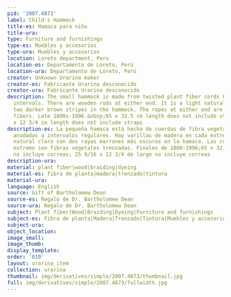 ```yaml
---
pid: '2007.4873'
label: Child's Hammock
title-es: Hamaca para niño
title-ura:
type: Furniture and furnishings
type-es: Muebles y accesorios
type-ura: Muebles y accesorios
location: Loreto department, Peru
location-es: Departamento de Loreto, Perú
location-ura: Departamento de Loreto, Perú
creator: Unknown Urarina maker
creator-es: Fabricante Urarina desconocido
creator-ura: Fabricante Urarina desconocido
description: The small hammock is made from twisted plant fiber cords knotted at regular
  intervals. There are wooden rods at either end. It is a light natural color with
  two darker brown stripes in the hammock. The ropes at either end are braided plant
  fibers. Late 1800s-1996.&nbsp;65 x 32.5 cm length does not include straps; 25 9/16
  x 12 3/4 in length does not include straps
description-es: La pequeña hamaca está hecha de cuerdas de fibra vegetal retorcidas
  anudadas a intervalos regulares. Hay varillas de madera en cada extremo. Es un color
  natural claro con dos rayas marrones más oscuras en la hamaca. Las cuerdas en cada
  extremo son fibras vegetales trenzadas. Finales de 1800-1996;65 x 32,5 cm de largo
  no incluye correas; 25 9/16 x 12 3/4 de largo no incluye correas
description-ura:
material: plant fiber|wood|braiding|dyeing
material-es: fibra de planta|madera|trenzado|tintura
material-ura:
language: English
source: Gift of Bartholomew Dean
source-es: Regalo de Dr. Bartholomew Dean
source-ura: Regalo de Dr. Bartholomew Dean
subject: Plant fiber|Wood|Braiding|Dyeing|Furniture and furnishings
subject-es: Fibra de planta|Madera|Trenzado|Tintura|Muebles y accesorios
subject-ura:
object_location:
image_small:
image_thumb:
display_template:
order: '019'
layout: urarina_item
collection: urarina
thumbnail: img/derivatives/simple/2007.4873/thumbnail.jpg
full: img/derivatives/simple/2007.4873/fullwidth.jpg
---
```

